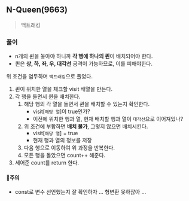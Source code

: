 ## N-Queen(9663)

> 백트래킹

### 풀이

- n개의 퀸을 놓아야 하니까 **각 행에 하나의 퀸**이 배치되어야 한다.
- 퀸은 **상, 하, 좌, 우, 대각선** 공격이 가능하므로, 이를 피해야한다.

위 조건을 염두하며 `백트래킹`으로 풀었다.

1. 퀸이 위치한 열을 체크할 visit 배열을 만든다.
2. 각 행을 돌면서 퀸을 배치한다.
   1. 해당 행의 각 열을 돌면서 퀸을 배치할 수 있는지 확인한다.
      - visit[`해당 열`]이 true인가?
      - 이전에 위치한 행과 열, 현재 배치할 행과 열이 `대각선`으로 이어져있나?
   2. 위 조건에 부합하면 **배치 불가**, 그렇지 않으면 배치시킨다.
      - visit[`해당 열`] = true
      - 현재 행과 열의 정보를 저장
   3. 다음 행으로 이동하여 위 과정을 반복한다.
   4. 모든 행을 돌았으면 count++ 해준다.
3. 세어준 count를 return 한다.

#### 📌주의

- const로 변수 선언했는지 잘 확인하자 ... 형변환 못하잖아 ...
